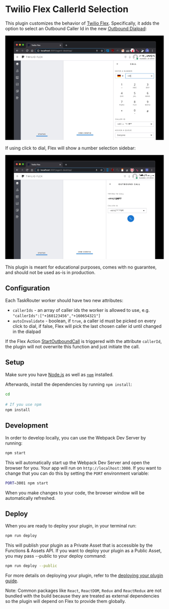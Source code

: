 # Twilio Flex CallerId Selection

This plugin customizes the behavior of [Twilio Flex](https://www.twilio.com/flex). Specifically, it adds the option to select an Outbound Caller Id in the new [Outbound Dialpad](https://www.twilio.com/docs/flex/dialpad/use):

![Dialpad extension](/img/outbound_dialpad.jpg?raw=true)

If using click to dial, Flex will show a number selection sidebar:

![ClicktoDial sidebar](/img/outbound_clicktodial.jpg?raw=true)

This plugin is meant for educational purposes, comes with no guarantee, and should not be used as-is in production.

## Configuration

Each TaskRouter worker should have two new attributes:

- `callerIds` - an array of caller ids the worker is allowed to use, e.g. `"callerIds":["+160123456","+160654321"]`
- `autoInvalidate` - boolean, if `true`, a caller id must be picked on every click to dial, if false, Flex will pick the last chosen caller id until changed in the dialpad

If the Flex Action [StartOutboundCall](https://www.twilio.com/docs/flex/ui/actions#voice) is triggered with the attribute `callerId`, the plugin will not overwrite this function and just initiate the call.

## Setup

Make sure you have [Node.js](https://nodejs.org) as well as [`npm`](https://npmjs.com) installed.

Afterwards, install the dependencies by running `npm install`:

```bash
cd

# If you use npm
npm install
```

## Development

In order to develop locally, you can use the Webpack Dev Server by running:

```bash
npm start
```

This will automatically start up the Webpack Dev Server and open the browser for you. Your app will run on `http://localhost:3000`. If you want to change that you can do this by setting the `PORT` environment variable:

```bash
PORT=3001 npm start
```

When you make changes to your code, the browser window will be automatically refreshed.

## Deploy

When you are ready to deploy your plugin, in your terminal run:

```bash
npm run deploy
```

This will publish your plugin as a Private Asset that is accessible by the Functions & Assets API. If you want to deploy your plugin as a Public Asset, you may pass --public to your deploy command:

```bash
npm run deploy --public
```

For more details on deploying your plugin, refer to the [deploying your plugin guide](https://www.twilio.com/docs/flex/plugins#deploying-your-plugin).

Note: Common packages like `React`, `ReactDOM`, `Redux` and `ReactRedux` are not bundled with the build because they are treated as external dependencies so the plugin will depend on Flex to provide them globally.
